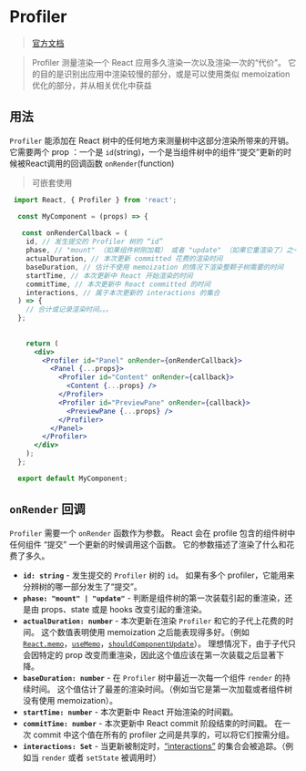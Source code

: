 # Profiler

> [官方文档](https://zh-hans.reactjs.org/docs/profiler.html#gatsby-focus-wrapper)

> Profiler 测量渲染一个 React 应用多久渲染一次以及渲染一次的“代价”。 它的目的是识别出应用中渲染较慢的部分，或是可以使用类似 memoization 优化的部分，并从相关优化中获益

## 用法

`Profiler` 能添加在 React 树中的任何地方来测量树中这部分渲染所带来的开销。 它需要两个 prop ：一个是 `id`(string)，一个是当组件树中的组件“提交”更新的时候被React调用的回调函数 `onRender`(function)

> 可嵌套使用

```jsx
 import React, { Profiler } from 'react';

  const MyComponent = (props) => {
    
   const onRenderCallback = (
    id, // 发生提交的 Profiler 树的 “id”
    phase, // "mount" （如果组件树刚加载） 或者 "update" （如果它重渲染了）之一
    actualDuration, // 本次更新 committed 花费的渲染时间
    baseDuration, // 估计不使用 memoization 的情况下渲染整颗子树需要的时间
    startTime, // 本次更新中 React 开始渲染的时间
    commitTime, // 本次更新中 React committed 的时间
    interactions, // 属于本次更新的 interactions 的集合
  ) => {
    // 合计或记录渲染时间。。。
  };
    
    
    return (
      <div>
        <Profiler id="Panel" onRender={onRenderCallback}>
          <Panel {...props}>
            <Profiler id="Content" onRender={callback}>
              <Content {...props} />
            </Profiler>
            <Profiler id="PreviewPane" onRender={callback}>
              <PreviewPane {...props} />
            </Profiler>
          </Panel>
        </Profiler>
      </div>
    );
  };

  export default MyComponent;
```

## `onRender` 回调

`Profiler` 需要一个 `onRender` 函数作为参数。 React 会在 profile 包含的组件树中任何组件 “提交” 一个更新的时候调用这个函数。 它的参数描述了渲染了什么和花费了多久。

- **`id: string`** - 发生提交的 `Profiler` 树的 `id`。 如果有多个 profiler，它能用来分辨树的哪一部分发生了“提交”。
- **`phase: "mount" | "update"`** - 判断是组件树的第一次装载引起的重渲染，还是由 props、state 或是 hooks 改变引起的重渲染。
- **`actualDuration: number`** - 本次更新在渲染 `Profiler` 和它的子代上花费的时间。 这个数值表明使用 memoization 之后能表现得多好。（例如 [`React.memo`](https://zh-hans.reactjs.org/docs/react-api.html#reactmemo)，[`useMemo`](https://zh-hans.reactjs.org/docs/hooks-reference.html#usememo)，[`shouldComponentUpdate`](https://zh-hans.reactjs.org/docs/hooks-faq.html#how-do-i-implement-shouldcomponentupdate)）。 理想情况下，由于子代只会因特定的 prop 改变而重渲染，因此这个值应该在第一次装载之后显著下降。
- **`baseDuration: number`** - 在 `Profiler` 树中最近一次每一个组件 `render` 的持续时间。 这个值估计了最差的渲染时间。（例如当它是第一次加载或者组件树没有使用 memoization）。
- **`startTime: number`** - 本次更新中 React 开始渲染的时间戳。
- **`commitTime: number`** - 本次更新中 React commit 阶段结束的时间戳。 在一次 commit 中这个值在所有的 profiler 之间是共享的，可以将它们按需分组。
- **`interactions: Set`** - 当更新被制定时，[“interactions”](https://fb.me/react-interaction-tracing) 的集合会被追踪。（例如当 `render` 或者 `setState` 被调用时）

